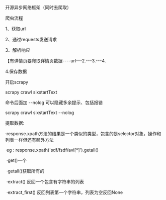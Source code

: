 开源异步网络框架（同时去爬取）

爬虫流程

1、获取url

2、通过requests发送请求

3、解析响应

【有详情页要爬取详情页数据----url---2.---3.---4.

4.保存数据



开启scrapy

scrapy crawl sixstartText

命令后面加 	--nolog		可以隐藏多余提示、包括报错

scrapy crawl sixstartText --nolog



提取数据:

​	·response.xpath方法的结果是一个类似的类型，包含的是selector对象，操作和列表一样但还有额外方法

​	eg  :  response.xpath('sdf/fsdf/avi[*]').getall()

​	·get()一个

​	·getall()获取所有的

​	·extract() 反回一个包含有字符串的列表

​	·extract_first()  反回列表第一个字符串，列表为空反回None
